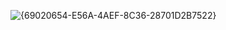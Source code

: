 ![{69020654-E56A-4AEF-8C36-28701D2B7522}](https://github.com/user-attachments/assets/0d8c2c2e-f432-430d-8935-da02ecabd8c3)
